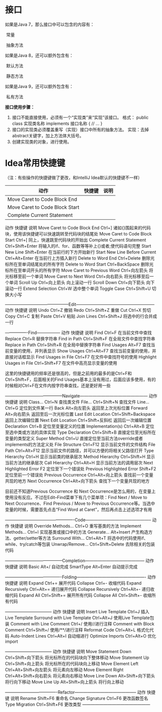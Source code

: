 







# 接口

如果是Java 7，那么接口中可以包含的内容有：

​	常量

​	抽象方法

如果是Java 8，还可以额外包含有：

​	默认方法

​	静态方法

如果是Java 9，还可以额外包含有：

​	私有方法



**接口使用步骤：**

1. 接口不能直接使用，必须有一个“实现类”来“实现”该接口。
    格式：
    public class 实现类名称 implements 接口名称 {
   // ...
    }
2. 接口的实现类必须覆盖重写（实现）接口中所有的抽象方法。
    实现：去掉abstract关键字，加上方法体大括号。
3. 创建实现类的对象，进行使用。



# Idea常用快捷键

（注：有些操作的快捷键做了更改，和IntelliJ Idea默认的快捷键不一样）

| 动作                           | 快捷键 | 说明 |
| ------------------------------ | ------ | ---- |
| Move Caret to Code Block End   |        |      |
| Move Caret to Code Block Start |        |      |
| Complete Current Statement     |        |      |

动作	快捷键	说明
Move Caret to Code Block End	Ctrl+]	诸如{}围起来的代码块，使用该快捷键可以快速跳转至代码块的结尾处
Move Caret to Code Block Start	Ctrl+[	同上，快速跳至代码块的开始出
Complete Current Statement	Ctrl+Shift+Enter	将输入的if、for、函数等等补上{}或者;使代码语句完整
Start New Line	Shift+Enter	在当前行的下方开始新行
Start New Line Before Current	Ctrl+Alt+Enter	在当前行上方插入新行
Delete to Word End	Ctrl+Delete	删除光标所在至单词结尾处的所有字符
Delete to Word Start	Ctrl+BackSpace	删除光标所在至单词开头的所有字符
Move Caret to Previous Word	Ctrl+向左箭头	将光标移至前一个单词
Move Caret to Next Word	Ctrl+向右箭头	将光标移至后一个单词
Scroll Up	Ctrl+向上箭头	向上滚动一行
Scroll Down	Ctrl+向下箭头	向下滚动一行
Extend Selection	Ctrl+W	选中整个单词
Toggle Case	Ctrl+Shift+U	切换大小写

———————————————Edit——————————————————–
动作	快捷键	说明
Undo	Ctrl+Z	撤销
Redo	Ctrl+Shift+Z	重做
Cut	Ctrl+X	剪切
Copy	Ctrl+C	复制
Paste	Ctrl+V	粘贴
Join Lines	Ctrl+Shift+J	将选中的行合并成一行

—————-Find—————–
动作	快捷键	说明
Find	Ctrl+F	在当前文件中查找
Replace	Ctrl+R	替换字符串
Find in Path	Ctrl+Shift+F	在全局文件中查找字符串
Replace in Path	Ctrl+Shift+R	在全局中替换字符串
Find Usages	Alt+F7	查找当前变量的使用，并列表显示
Show Usages	Ctrl+Alt+F7	查找当前变量的使用，并直接对话框显示
Find Usages in File	Ctrl+F7	在文件中查找符号的使用
Highlight Usages in File	Ctrl+Shift+F7	在文件中高亮显示变量的使用

这里的快捷键用的频率还是很高的，但是之前用的最多的是Ctrl+F和Ctrl+Shift+F，后面相关的Find Usages基本上没有用过，后面应该多使用，有的时候相对Ctrl+F在文件内按字符串查找，还是更好用一些

—————————————–Navigate————————————————
动作	快捷键	说明
Class…	Ctrl+N	查找类文件
File…	Ctrl+Shift+N	查找文件
Line…	Ctrl+G	定位到文件某一行
Back	Alt+向左箭头	返回至上次光标位置
Forward	Alt+向右箭头	返回至后一次光标位置
Last Edit Location	Ctrl+Shift+Backspace	返回上次编辑位置
Next Edit Location	Ctrl+Shift+反斜杠	返回后一次编辑位置
Declaration	Ctrl+B	定位至变量定义的位置
Implementation(s)	Ctrl+Alt+B	定位至选中类或方法的具体实现
Type Declaration	Ctrl+Shift+B	直接定位至光标所在变量的类型定义
Super Method	Ctrl+U	直接定位至当前方法override或者implements的方法定义处
File Structure	Ctrl+F12	显示当前文件的文件结构
File Path	Ctrl+Alt+F12	显示当前文件的路径，并可以方便的将相关父路径打开
Type Hierarchy	Ctrl+H	显示当前类的继承层次
Method Hierarchy	Ctrl+Shift+H	显示当前方法的继承层次
Call Hierarchy	Ctrl+Alt+H	显示当前方法的调用层次
Next Highlighted Error	F2	定位至下一个错误处
Previous Highlighted Error	Shift+F2	定位至前一个错误处
Previous Occurrence	Ctrl+Alt+向上箭头	查找前一个变量共现的地方
Next Occurrence	Ctrl+Alt+向下箭头	查找下一个变量共现的地方

目前还不知道Previous Occurrence 和 Next Occurrence是怎么用的，在变量上使用没有反应。不过在Edit–Find菜单下有几个菜单项：Find Next \/ Move to Next Occurrence、Find Previous \/ Move to Previous Occurrence等。当选中变量的时候，需要首先点击“Find Word at Caret”，然后再点击上述选项才有用

————————————————-Code———————————————–
动作	快捷键	说明
Override Methods…	Ctrl+O	重写基类的方法
Implement Methods…	Ctrl+I	实现基类或接口中的方法
Generate…	Alt+Insert	产生构造方法、getter/setter等方法
Surround With…	Ctrl+Alt+T	将选中的代码使用if、while、try/catch等包装
Unwrap/Remove…	Ctrl+Shift+Delete	去除相关的包装代码

—————————————–Completion——————————————
动作	快捷键	说明
Basic	Alt+/	自动完成
SmartType	Alt+Enter	自动提示完成

—————————————-Folding————————————————-
动作	快捷键	说明
Expand	Ctrl+=	展开代码
Collapse	Ctrl+-	收缩代码
Expand Recursively	Ctrl+Alt+=	递归展开代码
Collapse Recursively	Ctrl+Alt+-	递归收缩代码
Expand All	Ctrl+Shift+=	展开所有代码
Collapse All	Ctrl+Shift+-	收缩所有代码

———————————
动作	快捷键	说明
Insert Live Template	Ctrl+J	插入Live Template
Surround with Live Template	Ctrl+Alt+J	使用Live Template包装
Comment with Line Comment	Ctrl+/	使用//进行注释
Comment with Block Comment	Ctrl+Shift+/	使用/**/进行注释
Reformat Code	Ctrl+Alt+L	格式化代码
Auto-Indent Lines	Ctrl+Alt+I	自动缩进行
Optimize Imports	Ctrl+Alt+O	优化import

———————————
动作	快捷键	说明
Move Statement Down	Ctrl+Shift+向下箭头	将光标所在的代码块向下整体移动
Move Statement Up	Ctrl+Shift+向上箭头	将光标所在的代码块向上移动
Move Element Left	Ctrl+Alt+Shift+向左箭头	将元素向左移动
Move Element Right	Ctrl+Alt+Shift+向右箭头	将元素向右移动
Move Line Down	Alt+Shift+向下箭头	将行向下移动
Move Line Up	Alt+Shift+向上箭头	将行向上移动

————————————-Refactor——————————————–
动作	快捷键	说明
Rename	Shift+F6	重命名
Change Signature	Ctrl+F6	更改函数签名
Type Migration	Ctrl+Shift+F6	更改类型
————————————————
